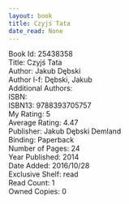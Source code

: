 ```yaml
---
layout: book
title: Czyjś Tata
date_read: None
---
```


Book Id: 25438358<br />
Title: Czyjś Tata<br />
Author: Jakub Dębski<br />
Author l-f: Dębski, Jakub<br />
Additional Authors: <br />
ISBN: <br />
ISBN13: 9788393705757<br />
My Rating: 5<br />
Average Rating: 4.47<br />
Publisher: Jakub Dębski Demland<br />
Binding: Paperback<br />
Number of Pages: 24<br />
Year Published: 2014<br />
Date Added: 2016/10/28<br />
Exclusive Shelf: read<br />
Read Count: 1<br />
Owned Copies: 0<br />

